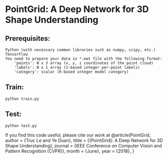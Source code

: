 # PointGrid: A Deep Network for 3D Shape Understanding

## Prerequisites:
	Python (with necessary common libraries such as numpy, scipy, etc.)
	TensorFlow
	You need to prepare your data in *.mat file with the following format:
		'points': N x 3 array (x, y, z coordinates of the point cloud)
		'labels': N x 1 array (1-based integer per-point labels)
		'category': scalar (0-based integer model category)

## Train:
	python train.py
## Test:
	python test.py

If you find this code useful, please cite our work at
@article{PointGrid,
	author = {Truc Le and Ye Duan},
	titile = {{PointGrid}: A Deep Network for 3D Shape Understanding},
	journal = {IEEE Conference on Computer Vision and Pattern Recognition (CVPR)},
	month = {June},
	year = {2018},
}
